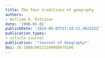 ```yaml
---
title: The four traditions of geography
authors:
- William D. Pattison
date: '1990-01-01'
publishDate: '2024-06-05T21:10:21.492532Z'
publication_types:
- article-journal
publication: '*Journal of Geography*'
doi: 10.1080/00221349008979196
---
```

